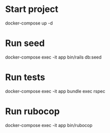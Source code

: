 # Start project
docker-compose up -d

# Run seed
docker-compose exec -it app bin/rails db:seed

# Run tests
docker-compose exec -it app bundle exec rspec

# Run rubocop
docker-compose exec -it app bin/rubocop
